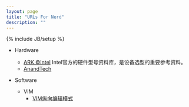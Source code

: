```yaml
---
layout: page
title: "URLs For Nerd"
description: ""
---
```

{% include JB/setup %}

*    Hardware
     *    [ARK &copy;Intel](http://ark.intel.com)
          Intel官方的硬件型号资料库，是设备选型的重要参考资料。
     *    [AnandTech](http://www.anandtech.com)

*    Software
     *    VIM
          *    [VIM纵向编辑模式](http://www.ibm.com/developerworks/cn/linux/l-cn-vimcolumn/index.html)
